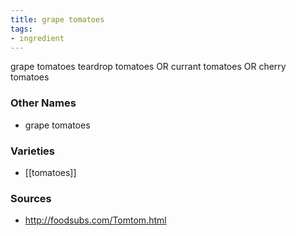 ```yaml
---
title: grape tomatoes
tags:
- ingredient
---
```

grape tomatoes teardrop tomatoes OR currant tomatoes OR cherry tomatoes

### Other Names

* grape tomatoes

### Varieties

* [[tomatoes]]

### Sources
* http://foodsubs.com/Tomtom.html
